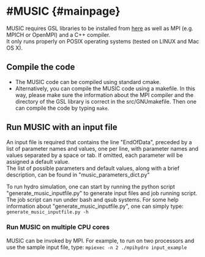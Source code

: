 #MUSIC               {#mainpage}
===================

MUSIC requires GSL libraries to be installed from
[here](https://www.gnu.org/software/gsl/)
as well as MPI (e.g. MPICH or OpenMPI) and a C++ compiler.  
It only runs properly on POSIX operating systems 
(tested on LINUX and Mac OS X).

## Compile the code

* The MUSIC code can be compiled using standard cmake. 
* Alternatively, you can compile the MUSIC code using a makefile. In this way,
  please make sure the information about the MPI compiler and the directory of
  the GSL library is correct in the src/GNUmakefile. Then one can compile
  the code by typing `make`.

## Run MUSIC with an input file

An input file is required that contains the line "EndOfData", 
preceded by a list of parameter names and values, one per line,
with parameter names and values separated by a space or tab.
If omitted, each parameter will be assigned a default value.  
The list of possible parameters and default values, along
with a brief description, can be found in "music_parameters_dict.py"

To run hydro simulation, one can start by running the python script
"generate_music_inputfile.py" to generate input files and job
running script. The job script can run under bash and qsub systems. 
For some help information about "generate_music_inputfile.py", 
one can simply type:
`generate_music_inputfile.py -h`

### Run MUSIC on multiple CPU cores
MUSIC can be invoked by MPI.  For example, to run on two processors 
and use the sample input file, type:
`mpiexec -n 2 ./mpihydro input_example`

